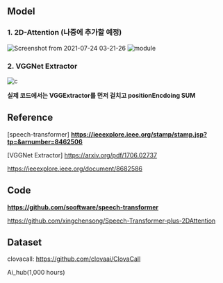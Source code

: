 ## Model
### 1. 2D-Attention (나중에 추가할 예정)

![Screenshot from 2021-07-24 03-21-26](https://user-images.githubusercontent.com/76771847/126824955-e44245a3-9ae2-402a-aebb-d486b13b0a8b.png)
![module](https://user-images.githubusercontent.com/76771847/126824739-dfc99133-8f25-4afe-b950-ef22076d3b95.png)

### 2. VGGNet Extractor

![c](https://user-images.githubusercontent.com/76771847/126824793-0e5bcfa1-86a5-4705-a08f-426aaffa8961.png)

**실제 코드에서는 VGGExtractor를 먼저 걸치고 positionEncdoing SUM**
## Reference

[speech-transformer]
**https://ieeexplore.ieee.org/stamp/stamp.jsp?tp=&arnumber=8462506**

[VGGNet Extractor]
https://arxiv.org/pdf/1706.02737

https://ieeexplore.ieee.org/document/8682586

## Code

**https://github.com/sooftware/speech-transformer**

https://github.com/xingchensong/Speech-Transformer-plus-2DAttention

## Dataset

clovacall: https://github.com/clovaai/ClovaCall

Ai_hub(1,000 hours)